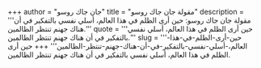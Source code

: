 +++
author = "جان جاك روسو"
title = "مقولة جان جاك روسو"
description = '''مقولة جان جاك روسو: حين أرى الظلم في هذا العالم، أسلي نفسي بالتفكير في أن هناك جهنم تنتظر الظالمين.'''
quote = '''حين أرى الظلم في هذا العالم، أسلي نفسي بالتفكير في أن هناك جهنم تنتظر الظالمين.'''
slug = '''حين-أرى-الظلم-في-هذا-العالم،-أسلي-نفسي-بالتفكير-في-أن-هناك-جهنم-تنتظر-الظالمين'''
+++
حين أرى الظلم في هذا العالم، أسلي نفسي بالتفكير في أن هناك جهنم تنتظر الظالمين.
